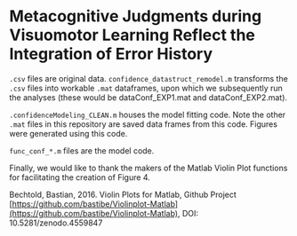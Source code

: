 # Metacognitive Judgments during Visuomotor Learning Reflect the Integration of Error History

`.csv` files are original data. `confidence_datastruct_remodel.m` transforms the `.csv` files into workable `.mat` dataframes, upon which we subsequently run the analyses (these would be dataConf_EXP1.mat and dataConf_EXP2.mat).

`.confidenceModeling_CLEAN.m` houses the model fitting code. Note the other `.mat` files in this repository are saved data frames from this code. Figures were generated using this code.

`func_conf_*.m` files are the model code.

Finally, we would like to thank the makers of the Matlab Violin Plot functions for facilitating the creation of Figure 4.

Bechtold, Bastian, 2016. Violin Plots for Matlab, Github Project
[https://github.com/bastibe/Violinplot-Matlab](https://github.com/bastibe/Violinplot-Matlab), DOI: 10.5281/zenodo.4559847
